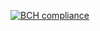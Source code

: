 [![BCH compliance](https://bettercodehub.com/edge/badge/willem7684/Multichain-php-API)](https://bettercodehub.com)
